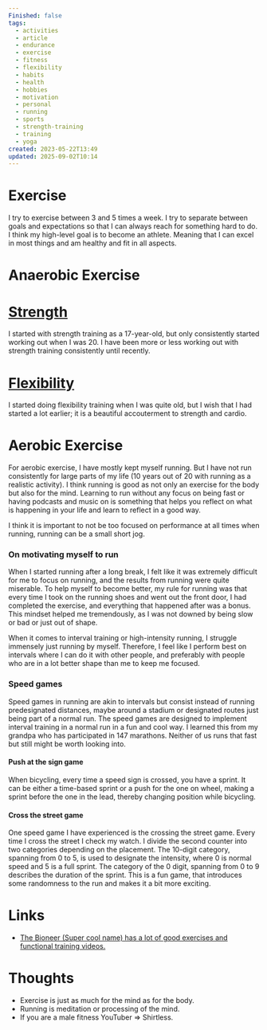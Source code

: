 ```yaml
---
Finished: false
tags:
  - activities
  - article
  - endurance
  - exercise
  - fitness
  - flexibility
  - habits
  - health
  - hobbies
  - motivation
  - personal
  - running
  - sports
  - strength-training
  - training
  - yoga
created: 2023-05-22T13:49
updated: 2025-09-02T10:14
---
```

# Exercise

I try to exercise between 3 and 5 times a week. I try to separate between goals and expectations so that I can always reach for something hard to do. 
I think my high-level goal is to become an athlete. Meaning that I can excel in most things and am healthy and fit in all aspects. 

# Anaerobic Exercise


# [Strength](Strength/Strength.md)
I started with strength training as a 17-year-old, but only consistently started working out when I was 20. I have been more or less working out with strength training consistently until recently. 



# [Flexibility](Flexibility/Flexibility.md)
I started doing flexibility training when I was quite old, but I wish that I had started a lot earlier; it is a beautiful accouterment to strength and cardio. 
# Aerobic Exercise

For aerobic exercise, I have mostly kept myself running. But I have not run consistently for large parts of my life (10 years out of 20 with running as a realistic activity). 
I think running is good as not only an exercise for the body but also for the mind. Learning to run without any focus on being fast or having podcasts and music on is something that helps you reflect on what is happening in your life and learn to reflect in a good way. 

I think it is important to not be too focused on performance at all times when running, running can be a small short jog. 

### On motivating myself to run
When I started running after a long break, I felt like it was extremely difficult for me to focus on running, and the results from running were quite miserable. To help myself to become better, my rule for running was that every time I took on the running shoes and went out the front door, I had completed the exercise, and everything that happened after was a bonus. This mindset helped me tremendously, as I was not downed by being slow or bad or just out of shape. 

When it comes to interval training or high-intensity running, I struggle immensely just running by myself. Therefore, I feel like I perform best on intervals where I can do it with other people, and preferably with people who are in a lot better shape than me to keep me focused. 

### Speed games
Speed games in running are akin to intervals but consist instead of running predesignated distances, maybe around a stadium or designated routes just being part of a normal run. The speed games are designed to implement interval training in a normal run in a fun and cool way.  I learned this from my grandpa who has participated in 147 marathons. Neither of us runs that fast but still might be worth looking into. 


#### Push at the sign game
When bicycling, every time a speed sign is crossed, you have a sprint.  It can be either a time-based sprint or a push for the one on wheel, making a sprint before the one in the lead, thereby changing position while bicycling. 

#### Cross the street game
One speed game I have experienced is the crossing the street game. Every time I cross the street I check my watch. I divide the second counter into two categories depending on the placement. 
The 10-digit category, spanning from 0 to 5, is used to designate the intensity, where 0 is normal speed and 5 is a full sprint. 
The category of the 0 digit, spanning from 0 to 9 describes the duration of the sprint. 
This is a fun game, that introduces some randomness to the run and makes it a bit more exciting. 


# Links
- [The Bioneer (Super cool name) has a lot of good exercises and functional training videos. ](https://www.youtube.com/@TheBioneer)
# Thoughts 
- Exercise is just as much for the mind as for the body. 
- Running is meditation or processing of the mind. 
- If you are a male fitness YouTuber => Shirtless. 


